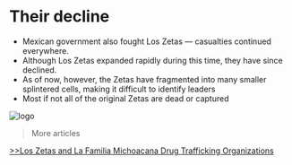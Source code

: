 # Their decline

- Mexican government also fought Los Zetas — casualties continued everywhere.
- Although Los Zetas expanded rapidly during this time, they have since declined.
- As of now, however, the Zetas have fragmented into many smaller splintered cells, making it difficult to identify leaders
- Most if not all of the original Zetas are dead or captured

![logo](/image-38.png)

> More articles

[>>Los Zetas and La Familia Michoacana Drug Trafficking Organizations](https://www.ojp.gov/pdffiles1/234455.pdf)
